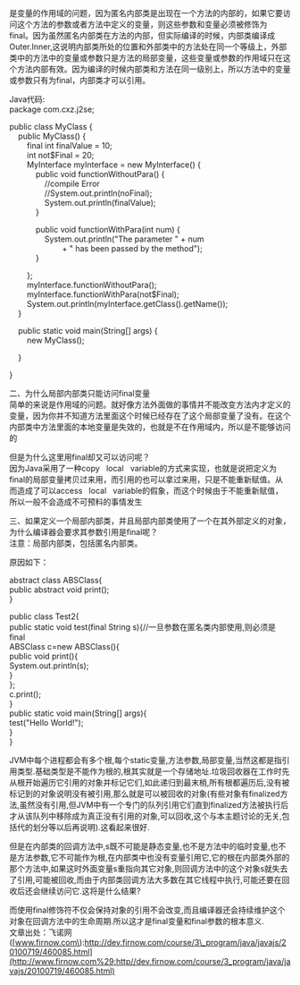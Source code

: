 是变量的作用域的问题，因为匿名内部类是出现在一个方法的内部的，如果它要访问这个方法的参数或者方法中定义的变量，则这些参数和变量必须被修饰为final。因为虽然匿名内部类在方法的内部，但实际编译的时候，内部类编译成Outer.Inner,这说明内部类所处的位置和外部类中的方法处在同一个等级上，外部类中的方法中的变量或参数只是方法的局部变量，这些变量或参数的作用域只在这个方法内部有效。因为编译的时候内部类和方法在同一级别上，所以方法中的变量或参数只有为final，内部类才可以引用。

Java代码:  
package com.cxz.j2se;    
  
public class MyClass {    
    public MyClass\(\) {    
        final int finalValue = 10;    
        int not$Final = 20;    
        MyInterface myInterface = new MyInterface\(\) {    
            public void functionWithoutPara\(\) {    
                //compile Error    
                //System.out.println\(noFinal\);     
                System.out.println\(finalValue\);    
            }    
  
            public void functionWithPara\(int num\) {    
                System.out.println\("The parameter " + num    
                        + " has been passed by the method"\);    
            }    
  
        };    
        myInterface.functionWithoutPara\(\);    
        myInterface.functionWithPara\(not$Final\);    
        System.out.println\(myInterface.getClass\(\).getName\(\)\);    
    }    
  
    public static void main\(String\[\] args\) {    
        new MyClass\(\);    
  
    }    
  
} 

二、为什么局部内部类只能访问final变量  
简单的来说是作用域的问题。就好像方法外面做的事情并不能改变方法内才定义的变量，因为你并不知道方法里面这个时候已经存在了这个局部变量了没有。在这个内部类中方法里面的本地变量是失效的，也就是不在作用域内，所以是不能够访问的

但是为什么这里用final却又可以访问呢？  
因为Java采用了一种copy   local   variable的方式来实现，也就是说把定义为final的局部变量拷贝过来用，而引用的也可以拿过来用，只是不能重新赋值。从而造成了可以access   local   variable的假象，而这个时候由于不能重新赋值，所以一般不会造成不可预料的事情发生

三、如果定义一个局部内部类，并且局部内部类使用了一个在其外部定义的对象，为什么编译器会要求其参数引用是final呢？  
注意：局部内部类，包括匿名内部类。

原因如下：

abstract class ABSClass{  
public abstract void print\(\);  
}

public class Test2{  
public static void test\(final String s\){//一旦参数在匿名类内部使用,则必须是final  
ABSClass c=new ABSClass\(\){  
public void print\(\){  
System.out.println\(s\);  
}  
};  
c.print\(\);  
}  
public static void main\(String\[\] args\){  
test\("Hello World!"\);  
}  
}

JVM中每个进程都会有多个根,每个static变量,方法参数,局部变量,当然这都是指引用类型.基础类型是不能作为根的,根其实就是一个存储地址.垃圾回收器在工作时先从根开始遍历它引用的对象并标记它们,如此递归到最末梢,所有根都遍历后,没有被标记到的对象说明没有被引用,那么就是可以被回收的对象\(有些对象有finalized方法,虽然没有引用,但JVM中有一个专门的队列引用它们直到finalized方法被执行后才从该队列中移除成为真正没有引用的对象,可以回收,这个与本主题讨论的无关,包括代的划分等以后再说明\).这看起来很好.

但是在内部类的回调方法中,s既不可能是静态变量,也不是方法中的临时变量,也不是方法参数,它不可能作为根,在内部类中也没有变量引用它,它的根在内部类外部的那个方法中,如果这时外面变量s重指向其它对象,则回调方法中的这个对象s就失去了引用,可能被回收,而由于内部类回调方法大多数在其它线程中执行,可能还要在回收后还会继续访问它.这将是什么结果?

而使用final修饰符不仅会保持对象的引用不会改变,而且编译器还会持续维护这个对象在回调方法中的生命周期.所以这才是final变量和final参数的根本意义.  
文章出处：飞诺网\([www.firnow.com\):http://dev.firnow.com/course/3\_program/java/javajs/20100719/460085.html](http://www.firnow.com%29:http//dev.firnow.com/course/3_program/java/javajs/20100719/460085.html)

